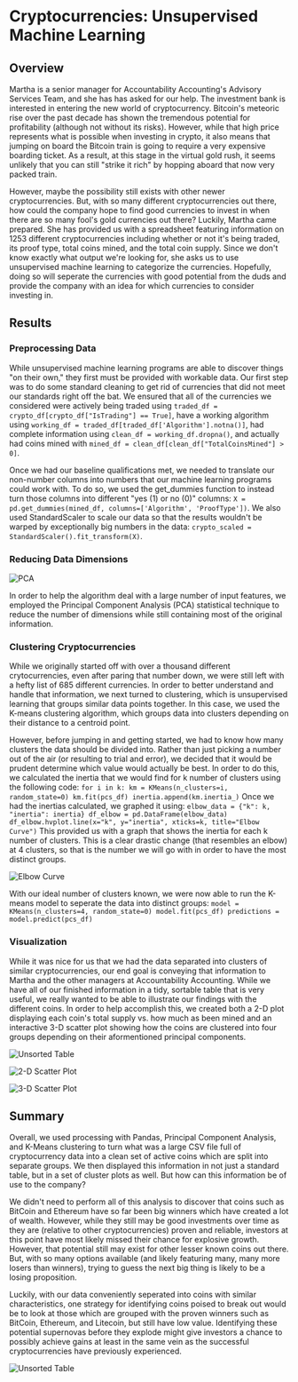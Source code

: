 # Cryptocurrencies: Unsupervised Machine Learning

## Overview

Martha is a senior manager for Accountability Accounting's Advisory Services Team, and she has has asked for our help.  The investment bank is interested in entering the new world of cryptocurrency.  Bitcoin's meteoric rise over the past decade has shown the tremendous potential for profitability (although not without its risks).  However, while that high price represents what is possible when investing in crypto, it also means that jumping on board the Bitcoin train is going to require a very expensive boarding ticket.  As a result, at this stage in the virtual gold rush, it seems unlikely that you can still "strike it rich" by hopping aboard that now very packed train.

However, maybe the possibility still exists with other newer cryptocurrencies.  But, with so many different cryptocurrencies out there, how could the company hope to find good currencies to invest in when there are so many fool's gold currencies out there?  Luckily, Martha came prepared.  She has provided us with a spreadsheet featuring information on 1253 different cryptocurrencies including whether or not it's being traded, its proof type, total coins mined, and the total coin supply.  Since we don't know exactly what output we're looking for, she asks us to use unsupervised machine learning to categorize the currencies.  Hopefully, doing so will seperate the currencies with good potential from the duds and provide the company with an idea for which currencies to consider investing in.

## Results

### Preprocessing Data

While unsupervised machine learning programs are able to discover things "on their own," they first must be provided with workable data.  Our first step was to do some standard cleaning to get rid of currencies that did not meet our standards right off the bat.  We ensured that all of the currencies we considered were actively being traded using `traded_df = crypto_df[crypto_df["IsTrading"] == True]`, have a working algorithm using `working_df = traded_df[traded_df['Algorithm'].notna()]`, had complete information using `clean_df = working_df.dropna()`, and actually had coins mined with `mined_df = clean_df[clean_df["TotalCoinsMined"] > 0]`.

Once we had our baseline qualifications met, we needed to translate our non-number columns into numbers that our machine learning programs could work with.  To do so, we used the get_dummies function to instead turn those columns into different "yes (1) or no (0)" columns: `X = pd.get_dummies(mined_df, columns=['Algorithm', 'ProofType'])`.  We also used StandardScaler to scale our data so that the results wouldn't be warped by exceptionally big numbers in the data: `crypto_scaled = StandardScaler().fit_transform(X)`.

### Reducing Data Dimensions

![PCA](https://github.com/Jeffstr00/Cryptocurrencies/blob/main/Resources/pca.png)

In order to help the algorithm deal with a large number of input features, we employed the Principal Component Analysis (PCA) statistical technique to reduce the number of dimensions while still containing most of the original information.  

### Clustering Cryptocurrencies

While we originally started off with over a thousand different crytocurrencies, even after paring that number down, we were still left with a hefty list of 685 different currencies.  In order to better understand and handle that information, we next turned to clustering, which is unsupervised learning that groups similar data points together.  In this case, we used the K-means clustering algorithm, which groups data into clusters depending on their distance to a centroid point.

However, before jumping in and getting started, we had to know how many clusters the data should be divided into.  Rather than just picking a number out of the air (or resulting to trial and error), we decided that it would be prudent determine which value would actually be best.  In order to do this, we calculated the inertia that we would find for k number of clusters using the following code:
`for i in k:
    km = KMeans(n_clusters=i, random_state=0)
    km.fit(pcs_df)
    inertia.append(km.inertia_)`
Once we had the inertias calculated, we graphed it using:
`elbow_data = {"k": k, "inertia": inertia}
df_elbow = pd.DataFrame(elbow_data)
df_elbow.hvplot.line(x="k", y="inertia", xticks=k, title="Elbow Curve")`
This provided us with a graph that shows the inertia for each k number of clusters.  This is a clear drastic change (that resembles an elbow) at 4 clusters, so that is the number we will go with in order to have the most distinct groups.

![Elbow Curve](https://github.com/Jeffstr00/Cryptocurrencies/blob/main/Resources/elbow.png)

With our ideal number of clusters known, we were now able to run the K-means model to seperate the data into distinct groups:
`model = KMeans(n_clusters=4, random_state=0)
model.fit(pcs_df)
predictions = model.predict(pcs_df)`

### Visualization

While it was nice for us that we had the data separated into clusters of similar cryptocurrencies, our end goal is conveying that information to Martha and the other managers at Accountability Accounting.  While we have all of our finished information in a tidy, sortable table that is very useful, we really wanted to be able to illustrate our findings with the different coins.  In order to help accomplish this, we created both a 2-D plot displaying each coin's total supply vs. how much as been mined and an interactive 3-D scatter plot showing how the coins are clustered into four groups depending on their aformentioned principal components.

![Unsorted Table](https://github.com/Jeffstr00/Cryptocurrencies/blob/main/Resources/table_unsorted.png)

![2-D Scatter Plot](https://github.com/Jeffstr00/Cryptocurrencies/blob/main/Resources/2d_scatter.png)

![3-D Scatter Plot](https://github.com/Jeffstr00/Cryptocurrencies/blob/main/Resources/3d_scatter.png)

## Summary

Overall, we used processing with Pandas, Principal Component Analysis, and K-Means clustering to turn what was a large CSV file full of cryptocurrency data into a clean set of active coins which are split into separate groups.  We then displayed this information in not just a standard table, but in a set of cluster plots as well.  But how can this information be of use to the company?

We didn't need to perform all of this analysis to discover that coins such as BitCoin and Ethereum have so far been big winners which have created a lot of wealth.  However, while they still may be good investments over time as they are (relative to other cryptocurrencies) proven and reliable, investors at this point have most likely missed their chance for explosive growth.  However, that potential still may exist for other lesser known coins out there.  But, with so many options available (and likely featuring many, many more losers than winners), trying to guess the next big thing is likely to be a losing proposition.

Luckily, with our data conveniently seperated into coins with similar characteristics, one strategy for identifying coins poised to break out would be to look at those which are grouped with the proven winners such as BitCoin, Ethereum, and Litecoin, but still have low value.  Identifying these potential supernovas before they explode might give investors a chance to possibly achieve gains at least in the same vein as the successful cryptocurrencies have previously experienced.

![Unsorted Table](https://github.com/Jeffstr00/Cryptocurrencies/blob/main/Resources/table_class0.png)